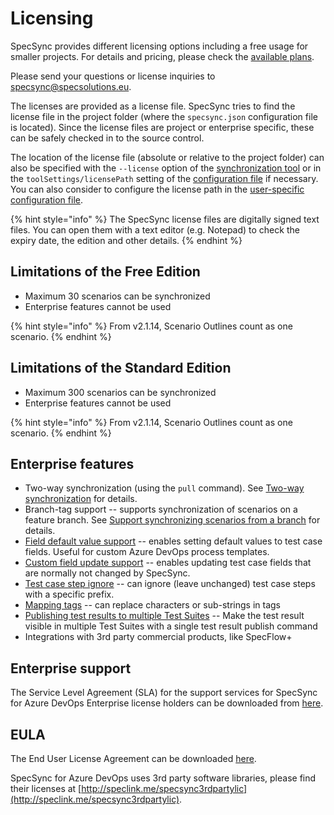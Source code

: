 # Licensing

SpecSync provides different licensing options including a free usage for smaller projects. For details and pricing, please check the [available plans](http://speclink.me/specsyncplans).

Please send your questions or license inquiries to [specsync@specsolutions.eu](mailto:specsync@specsolutions.eu).

The licenses are provided as a license file. SpecSync tries to find the license file in the project folder \(where the `specsync.json` configuration file is located\). Since the license files are project or enterprise specific, these can be safely checked in to the source control.

The location of the license file \(absolute or relative to the project folder\) can also be specified with the `--license` option of the [synchronization tool](reference/command-line-reference/) or in the `toolSettings/licensePath` setting of the [configuration file](reference/configuration/configuration-toolsettings.md) if necessary. You can also consider to configure the license path in the [user-specific configuration file](features/general-features/hierarchical-configuration-files.md#user-specific-configuration-files).

{% hint style="info" %}
The SpecSync license files are digitally signed text files. You can open them with a text editor \(e.g. Notepad\) to check the expiry date, the edition and other details.
{% endhint %}

## Limitations of the Free Edition

* Maximum 30 scenarios can be synchronized
* Enterprise features cannot be used

{% hint style="info" %}
From v2.1.14, Scenario Outlines count as one scenario.
{% endhint %}

## Limitations of the Standard Edition

* Maximum 300 scenarios can be synchronized
* Enterprise features cannot be used

{% hint style="info" %}
From v2.1.14, Scenario Outlines count as one scenario.
{% endhint %}

## Enterprise features

* Two-way synchronization \(using the `pull` command\). See [Two-way synchronization](features/pull-features/two-way-synchronization.md) for details.
* Branch-tag support -- supports synchronization of scenarios on a feature branch. See [Support synchronizing scenarios from a branch](features/push-features/support-synchronizing-scenarios-from-a-branch.md) for details.
* [Field default value support](features/push-features/customization-setting-test-case-fields-with-default-values.md) -- enables setting default values to test case fields. Useful for custom Azure DevOps process templates.
* [Custom field update support](features/push-features/customization-update-custom-test-case-fields-on-push.md) -- enables updating test case fields that are normally not changed by SpecSync.
* [Test case step ignore](features/push-features/customization-ignoring-marked-test-case-steps.md) -- can ignore \(leave unchanged\) test case steps with a specific prefix.
* [Mapping tags](features/push-features/customization-mapping-tags.md) -- can replace characters or sub-strings in tags
* [Publishing test results to multiple Test Suites](features/test-result-publishing-features/customization-publishing-test-results-to-multiple-test-suite.md) -- Make the test result visible in multiple Test Suites with a single test result publish command
* Integrations with 3rd party commercial products, like SpecFlow+

## Enterprise support

The Service Level Agreement \(SLA\) for the support services for SpecSync for Azure DevOps Enterprise license holders can be downloaded from [here](https://www.specsolutions.eu/media/specsync/SpecSync-Enterprise-Support-SLA.pdf).

## EULA

The End User License Agreement can be downloaded [here](https://www.specsolutions.eu/media/specsync/EULA-SpecSync.pdf).

SpecSync for Azure DevOps uses 3rd party software libraries, please find their licenses at [http://speclink.me/specsync3rdpartylic](http://speclink.me/specsync3rdpartylic).

